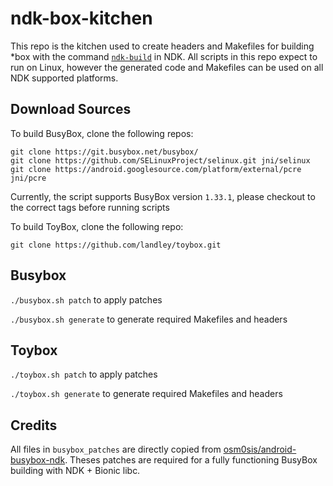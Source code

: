 # ndk-box-kitchen

This repo is the kitchen used to create headers and Makefiles for building \*box with the command [`ndk-build`](https://developer.android.com/ndk/guides/ndk-build.html) in NDK. All scripts in this repo expect to run on Linux, however the generated code and Makefiles can be used on all NDK supported platforms.

## Download Sources

To build BusyBox, clone the following repos:

```
git clone https://git.busybox.net/busybox/
git clone https://github.com/SELinuxProject/selinux.git jni/selinux
git clone https://android.googlesource.com/platform/external/pcre jni/pcre
```

Currently, the script supports BusyBox version `1.33.1`, please checkout to the correct tags before running scripts

To build ToyBox, clone the following repo:

```
git clone https://github.com/landley/toybox.git
```

## Busybox

`./busybox.sh patch` to apply patches

`./busybox.sh generate` to generate required Makefiles and headers

## Toybox

`./toybox.sh patch` to apply patches

`./toybox.sh generate` to generate required Makefiles and headers

## Credits

All files in `busybox_patches` are directly copied from [osm0sis/android-busybox-ndk](https://github.com/osm0sis/android-busybox-ndk). Theses patches are required for a fully functioning BusyBox building with NDK + Bionic libc.
